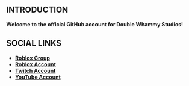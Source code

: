 ## INTRODUCTION
**Welcome to the official GitHub account for Double Whammy Studios!**

## SOCIAL LINKS
- **[Roblox Group](https://www.roblox.com/groups/14428521)**
- **[Roblox Account](https://www.roblox.com/users/136555894)**
- **[Twitch Account](https://www.twitch.tv/doublewhammystudios)**
- **[YouTube Account](https://www.youtube.com/@doublewhammystudios)**
